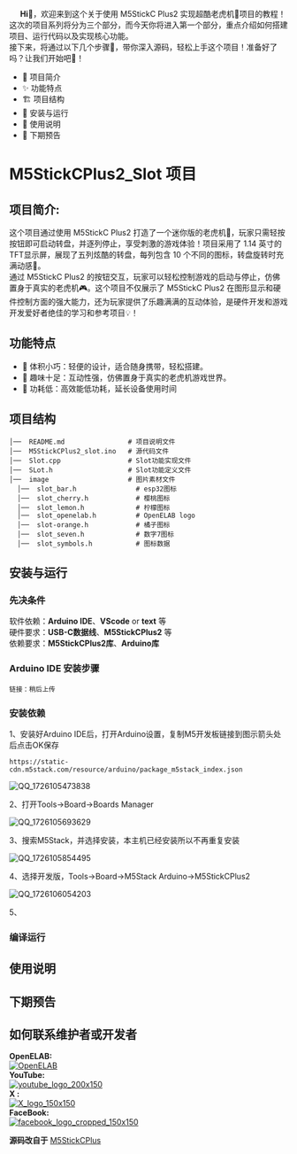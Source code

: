 &nbsp;&nbsp;&nbsp;&nbsp;&nbsp;__Hi👋__，欢迎来到这个关于使用 M5StickC Plus2 实现超酷老虎机🎰项目的教程！这次的项目系列将分为三个部分，而今天你将进入第一个部分，重点介绍如何搭建项目、运行代码以及实现核心功能。  
  接下来，将通过以下几个步骤📜，带你深入源码，轻松上手这个项目！准备好了吗？让我们开始吧🚀！  
- 📝 项目简介
- ✨ 功能特点
- 🏗 项目结构
- 🚀 安装与运行
- 🔧 使用说明
- 🔮 下期预告
# M5StickCPlus2_Slot 项目
## 项目简介:
这个项目通过使用 M5StickC Plus2 打造了一个迷你版的老虎机🎰，玩家只需轻按按钮即可启动转盘，并逐列停止，享受刺激的游戏体验！项目采用了 1.14 英寸的TFT显示屏，展现了五列炫酷的转盘，每列包含 10 个不同的图标，转盘旋转时充满动感🎡。  
  通过 M5StickC Plus2 的按钮交互，玩家可以轻松控制游戏的启动与停止，仿佛置身于真实的老虎机🎮。这个项目不仅展示了 M5StickC Plus2 在图形显示和硬件控制方面的强大能力，还为玩家提供了乐趣满满的互动体验，是硬件开发和游戏开发爱好者绝佳的学习和参考项目💡！

## 功能特点
- 📏 体积小巧：轻便的设计，适合随身携带，轻松搭建。
- 🎉 趣味十足：互动性强，仿佛置身于真实的老虎机游戏世界。
- 🔋 功耗低：高效能低功耗，延长设备使用时间
## 项目结构
``` 
│──  README.md                # 项目说明文件
│──  M5StickCPlus2_slot.ino   # 源代码文件
│──  Slot.cpp                 # Slot功能实现文件
│──  SLot.h                   # Slot功能定义文件
│──  image                    # 图片素材文件
  │──  slot_bar.h               # esp32图标
  │──  slot_cherry.h            # 樱桃图标
  │──  slot_lemon.h             # 柠檬图标 
  │──  slot_openelab.h          # OpenELAB logo
  │──  slot-orange.h            # 橘子图标
  │──  slot_seven.h             # 数字7图标
  │──  slot_symbols.h           # 图标数据
```
## 安装与运行

### 先决条件
软件依赖：__Arduino IDE__、__VScode__ or __text__ 等   
硬件要求：__USB-C数据线__、__M5StickCPlus2__ 等  
依赖要求：__M5StickCPlus2库__、__Arduino库__
### Arduino IDE 安装步骤
```
链接：稍后上传
```
### 安装依赖
1、安装好Arduino IDE后，打开Arduino设置，复制M5开发板链接到图示箭头处后点击OK保存
```
https://static-cdn.m5stack.com/resource/arduino/package_m5stack_index.json
```
![QQ_1726105473838](https://github.com/user-attachments/assets/367bd060-13ab-4eda-9a43-13fbc0250580)  
  
2、打开Tools->Board->Boards Manager  

![QQ_1726105693629](https://github.com/user-attachments/assets/e70b4f19-c21a-4ea5-80e2-4d150b54a35f)  
  
3、搜索M5Stack，并选择安装，本主机已经安装所以不再重复安装  

![QQ_1726105854495](https://github.com/user-attachments/assets/11b18b6c-c8db-4ea4-b209-d22dd26eebbe) 

4、选择开发版，Tools->Board->M5Stack Arduino->M5StickCPlus2  

![QQ_1726106054203](https://github.com/user-attachments/assets/0a38bd41-2161-4ffd-9358-87ba71cba7f0)

5、
### 编译运行
## 使用说明
## 下期预告
## 如何联系维护者或开发者



__OpenELAB:__   
[![OpenELAB](https://private-user-images.githubusercontent.com/180402004/366379735-e03723c2-c213-421f-a517-e482f67f3660.png?jwt=eyJhbGciOiJIUzI1NiIsInR5cCI6IkpXVCJ9.eyJpc3MiOiJnaXRodWIuY29tIiwiYXVkIjoicmF3LmdpdGh1YnVzZXJjb250ZW50LmNvbSIsImtleSI6ImtleTUiLCJleHAiOjE3MjYwNDU2NTIsIm5iZiI6MTcyNjA0NTM1MiwicGF0aCI6Ii8xODA0MDIwMDQvMzY2Mzc5NzM1LWUwMzcyM2MyLWMyMTMtNDIxZi1hNTE3LWU0ODJmNjdmMzY2MC5wbmc_WC1BbXotQWxnb3JpdGhtPUFXUzQtSE1BQy1TSEEyNTYmWC1BbXotQ3JlZGVudGlhbD1BS0lBVkNPRFlMU0E1M1BRSzRaQSUyRjIwMjQwOTExJTJGdXMtZWFzdC0xJTJGczMlMkZhd3M0X3JlcXVlc3QmWC1BbXotRGF0ZT0yMDI0MDkxMVQwOTAyMzJaJlgtQW16LUV4cGlyZXM9MzAwJlgtQW16LVNpZ25hdHVyZT1mOWE1NGE1ZDhhOTNhMjJmNTRmZmMxYTk1YzA3MDNmNTY5MzQ1NGZkNDEzMDk4OTM4MTdjM2I1ZGNmMDYzODY2JlgtQW16LVNpZ25lZEhlYWRlcnM9aG9zdCZhY3Rvcl9pZD0wJmtleV9pZD0wJnJlcG9faWQ9MCJ9.qnnW0ggDBwf9vP7yfAQU-oMGHnGr0-FJKsb38NDInco)](https://openelab.io)  
__YouTube:__  
[![youtube_logo_200x150](https://private-user-images.githubusercontent.com/180402004/366385591-b212d544-4584-49ac-970d-811a87f367bc.png?jwt=eyJhbGciOiJIUzI1NiIsInR5cCI6IkpXVCJ9.eyJpc3MiOiJnaXRodWIuY29tIiwiYXVkIjoicmF3LmdpdGh1YnVzZXJjb250ZW50LmNvbSIsImtleSI6ImtleTUiLCJleHAiOjE3MjYwNDY1MzAsIm5iZiI6MTcyNjA0NjIzMCwicGF0aCI6Ii8xODA0MDIwMDQvMzY2Mzg1NTkxLWIyMTJkNTQ0LTQ1ODQtNDlhYy05NzBkLTgxMWE4N2YzNjdiYy5wbmc_WC1BbXotQWxnb3JpdGhtPUFXUzQtSE1BQy1TSEEyNTYmWC1BbXotQ3JlZGVudGlhbD1BS0lBVkNPRFlMU0E1M1BRSzRaQSUyRjIwMjQwOTExJTJGdXMtZWFzdC0xJTJGczMlMkZhd3M0X3JlcXVlc3QmWC1BbXotRGF0ZT0yMDI0MDkxMVQwOTE3MTBaJlgtQW16LUV4cGlyZXM9MzAwJlgtQW16LVNpZ25hdHVyZT0yNDA0OTllOWFiZTk3ZGM4YjUxMGYxOGFkNmViODYxMTk1YWQ1Nzc0MTdlZDRiNWZjZmI0NjU5ZDg1NmIwMzcxJlgtQW16LVNpZ25lZEhlYWRlcnM9aG9zdCZhY3Rvcl9pZD0wJmtleV9pZD0wJnJlcG9faWQ9MCJ9.A9yqUAA24OPl3lSMY1O71Oa8Jn33ICzTJqlOhf4altc)](https://www.youtube.com/@OpenELAB)  
__X :__  
[ ![X_logo_150x150](https://private-user-images.githubusercontent.com/180402004/366386947-f22637e9-361e-4889-99c5-a940dae19ca8.png?jwt=eyJhbGciOiJIUzI1NiIsInR5cCI6IkpXVCJ9.eyJpc3MiOiJnaXRodWIuY29tIiwiYXVkIjoicmF3LmdpdGh1YnVzZXJjb250ZW50LmNvbSIsImtleSI6ImtleTUiLCJleHAiOjE3MjYwNDY3MDcsIm5iZiI6MTcyNjA0NjQwNywicGF0aCI6Ii8xODA0MDIwMDQvMzY2Mzg2OTQ3LWYyMjYzN2U5LTM2MWUtNDg4OS05OWM1LWE5NDBkYWUxOWNhOC5wbmc_WC1BbXotQWxnb3JpdGhtPUFXUzQtSE1BQy1TSEEyNTYmWC1BbXotQ3JlZGVudGlhbD1BS0lBVkNPRFlMU0E1M1BRSzRaQSUyRjIwMjQwOTExJTJGdXMtZWFzdC0xJTJGczMlMkZhd3M0X3JlcXVlc3QmWC1BbXotRGF0ZT0yMDI0MDkxMVQwOTIwMDdaJlgtQW16LUV4cGlyZXM9MzAwJlgtQW16LVNpZ25hdHVyZT1hNjgzMjVjZmQwOTk2ZTA5ZWJmYmUzOWNjZjQwODUzYmI2YzUzMDk0ZDljMjlmOWE2ZmUyYTczMmM5MWNiMjNlJlgtQW16LVNpZ25lZEhlYWRlcnM9aG9zdCZhY3Rvcl9pZD0wJmtleV9pZD0wJnJlcG9faWQ9MCJ9.Xl_OOo_alC9lAL1wOYwLariKbjmPQba5MO6agG-ECmQ)
](https://twitter.com/openelabio)  
__FaceBook:__  
[![facebook_logo_cropped_150x150](https://private-user-images.githubusercontent.com/180402004/366389274-b03aa857-c5d9-4bed-b65c-ddbd0e674111.png?jwt=eyJhbGciOiJIUzI1NiIsInR5cCI6IkpXVCJ9.eyJpc3MiOiJnaXRodWIuY29tIiwiYXVkIjoicmF3LmdpdGh1YnVzZXJjb250ZW50LmNvbSIsImtleSI6ImtleTUiLCJleHAiOjE3MjYwNDcwMjgsIm5iZiI6MTcyNjA0NjcyOCwicGF0aCI6Ii8xODA0MDIwMDQvMzY2Mzg5Mjc0LWIwM2FhODU3LWM1ZDktNGJlZC1iNjVjLWRkYmQwZTY3NDExMS5wbmc_WC1BbXotQWxnb3JpdGhtPUFXUzQtSE1BQy1TSEEyNTYmWC1BbXotQ3JlZGVudGlhbD1BS0lBVkNPRFlMU0E1M1BRSzRaQSUyRjIwMjQwOTExJTJGdXMtZWFzdC0xJTJGczMlMkZhd3M0X3JlcXVlc3QmWC1BbXotRGF0ZT0yMDI0MDkxMVQwOTI1MjhaJlgtQW16LUV4cGlyZXM9MzAwJlgtQW16LVNpZ25hdHVyZT1lOWUyMDA4ZThlMmU3N2Y5NzE5NDVlOGMwNTRlNTcwODA0NmZjZGU4M2ZhYmNhYWQ0ZTA1NTVkNTE4Yjk0YzQwJlgtQW16LVNpZ25lZEhlYWRlcnM9aG9zdCZhY3Rvcl9pZD0wJmtleV9pZD0wJnJlcG9faWQ9MCJ9.magjk7X-wGsifZ7FlRZfq5J4-EoMdjJZsNK5e0g4CXQ)](https://www.facebook.com/profile.php?id=61559154729457)  

__源码改自于__
[M5StickCPlus](https://github.com/Sarah-C/M5StickC_Plus_Slot_Machine)

